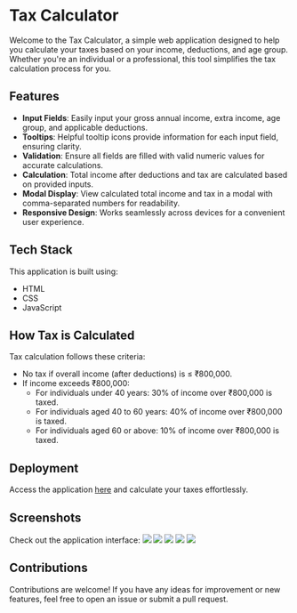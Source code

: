 # Tax Calculator

Welcome to the Tax Calculator, a simple web application designed to help you calculate your taxes based on your income, deductions, and age group. Whether you're an individual or a professional, this tool simplifies the tax calculation process for you.

## Features

- **Input Fields**: Easily input your gross annual income, extra income, age group, and applicable deductions.
- **Tooltips**: Helpful tooltip icons provide information for each input field, ensuring clarity.
- **Validation**: Ensure all fields are filled with valid numeric values for accurate calculations.
- **Calculation**: Total income after deductions and tax are calculated based on provided inputs.
- **Modal Display**: View calculated total income and tax in a modal with comma-separated numbers for readability.
- **Responsive Design**: Works seamlessly across devices for a convenient user experience.

## Tech Stack

This application is built using:
- HTML
- CSS
- JavaScript

## How Tax is Calculated

Tax calculation follows these criteria:
- No tax if overall income (after deductions) is ≤ ₹800,000.
- If income exceeds ₹800,000:
  - For individuals under 40 years: 30% of income over ₹800,000 is taxed.
  - For individuals aged 40 to 60 years: 40% of income over ₹800,000 is taxed.
  - For individuals aged 60 or above: 10% of income over ₹800,000 is taxed.

## Deployment

Access the application [here](https://tax-calculator-sepia.vercel.app/) and calculate your taxes effortlessly.

## Screenshots

Check out the application interface:
![](https://github.com/27manavgandhi/Tax-Calculator/assets/77005766/f314a11c-1e09-4ec0-8adf-6c3929f6ef2a)
![](https://github.com/27manavgandhi/Tax-Calculator/assets/77005766/9ab343c3-1479-4886-8857-eec0530d9fb6)
![](https://github.com/27manavgandhi/Tax-Calculator/assets/77005766/15c0358c-66fd-4e2c-9df1-504a0386acec)
![](https://github.com/27manavgandhi/Tax-Calculator/assets/77005766/0617977f-09ac-4eda-9819-29c500c3218f)
![](https://github.com/27manavgandhi/Tax-Calculator/assets/77005766/f6ccec54-ae05-44bd-9fc5-c5f7726a2708)





  



## Contributions

Contributions are welcome! If you have any ideas for improvement or new features, feel free to open an issue or submit a pull request.

